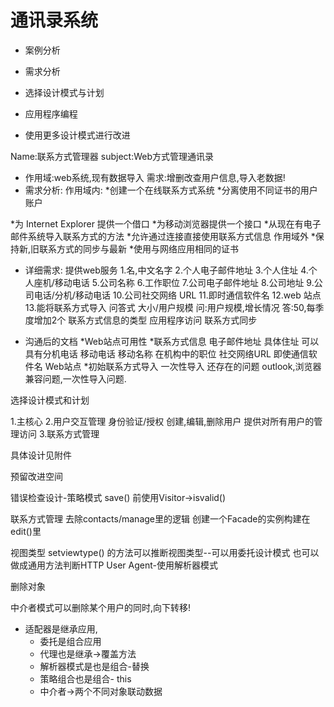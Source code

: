 
# 通讯录系统

- 案例分析

- 需求分析
- 选择设计模式与计划
- 应用程序编程
- 使用更多设计模式进行改进

Name:联系方式管理器
subject:Web方式管理通讯录

- 作用域:web系统,现有数据导入
  需求:增删改查用户信息,导入老数据!
- 需求分析:
作用域内:
 *创建一个在线联系方式系统
 *分离使用不同证书的用户账户

 *为 Internet Explorer 提供一个借口
 *为移动浏览器提供一个接口
 *从现在有电子邮件系统导入联系方式的方法
 *允许通过连接直接使用联系方式信息
作用域外
 *保持新,旧联系方式的同步与最新
 *使用与网络应用相同的证书

- 详细需求:
提供web服务
1.名,中文名字
2.个人电子邮件地址
3.个人住址
4.个人座机/移动电话
5.公司名称
6.工作职位
7.公司电子邮件地址
8.公司地址
9.公司电话/分机/移动电话
10.公司社交网络 URL
11.即时通信软件名
12.web 站点
13.能将联系方式导入
问答式
大小/用户规模
问:用户规模,增长情况
答:50,每季度增加2个
联系方式信息的类型
应用程序访问
联系方式同步

- 沟通后的文档
*Web站点可用性
*联系方式信息
电子邮件地址
具体住址
可以具有分机电话
移动电话
移动名称
在机构中的职位
社交网络URL
即使通信软件名
Web站点
*初始联系方式导入
一次性导入
还存在的问题
 outlook,浏览器兼容问题,一次性导入问题.

选择设计模式和计划

1.主核心
2.用户交互管理
      身份验证/授权
      创建,编辑,删除用户
      提供对所有用户的管理访问
3.联系方式管理

具体设计见附件

预留改进空间

错误检查设计-策略模式
save() 前使用Visitor->isvalid()

联系方式管理
去除contacts/manage里的逻辑
创建一个Facade的实例构建在edit()里

视图类型
setviewtype() 的方法可以推断视图类型--可以用委托设计模式
也可以做成通用方法判断HTTP User Agent-使用解析器模式

删除对象

中介者模式可以删除某个用户的同时,向下转移!

- 适配器是继承应用,
     - 委托是组合应用 
     - 代理也是继承->覆盖方法
     - 解析器模式是也是组合-替换
     - 策略组合也是组合- this
     - 中介者->两个不同对象联动数据
